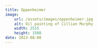 ```yaml
---
title: Oppenheimer
image:
    url: /assets/images/oppenheimer.jpg
    alt: Oil painting of Cillian Murphy
    width: 2515
    height: 1508
date: 2023-08-08
---
```

